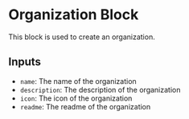 # Organization Block

This block is used to create an organization.

## Inputs

- `name`: The name of the organization
- `description`: The description of the organization
- `icon`: The icon of the organization
- `readme`: The readme of the organization
